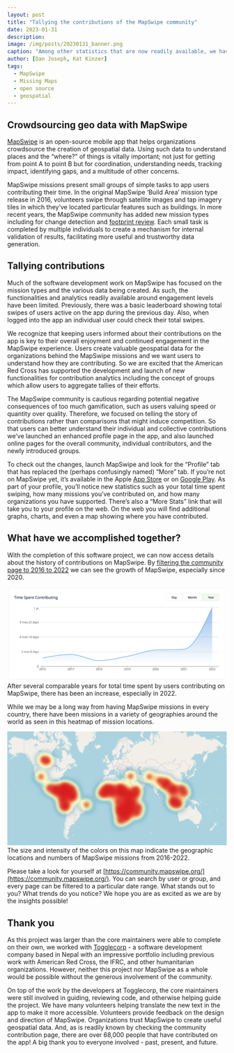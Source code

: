 ```yaml
---
layout: post
title: "Tallying the contributions of the MapSwipe community"
date: 2023-01-31
description:
image: /img/posts/20230131_banner.png
caption: "Among other statistics that are now readily available, we have running totals for number of swipes and contributors."
author: [Dan Joseph, Kat Kinzer]
tags:
  - MapSwipe
  - Missing Maps
  - open source
  - geospatial
---
```


## Crowdsourcing geo data with MapSwipe

[MapSwipe](https://mapswipe.org/) is an open-source mobile app that helps organizations crowdsource the creation of geospatial data. Using such data to understand places and the “where?” of things is vitally important; not just for getting from point A to point B but for coordination, understanding needs, tracking impact, identifying gaps, and a multitude of other concerns.

MapSwipe missions present small groups of simple tasks to app users contributing their time. In the original MapSwipe ‘Build Area’ mission type release in 2016, volunteers swipe through satellite images and tap imagery tiles in which they’ve located particular features such as buildings. In more recent years, the MapSwipe community has added new mission types including for change detection and [footprint review](/2022/01/25/changes-to-mapswipe-for-a-changing-world/). Each small task is completed by multiple individuals to create a mechanism for internal validation of results, facilitating more useful and trustworthy data generation.

## Tallying contributions

Much of the software development work on MapSwipe has focused on the mission types and the various data being created. As such, the functionalities and analytics readily available around engagement levels have been limited. Previously, there was a basic leaderboard showing total swipes of users active on the app during the previous day. Also, when logged into the app an individual user could check their total swipes.

We recognize that keeping users informed about their contributions on the app is key to their overall enjoyment and continued engagement in the MapSwipe experience. Users create valuable geospatial data for the organizations behind the MapSwipe missions and we want users to understand how they are contributing. So we are excited that the American Red Cross has supported the development and launch of new functionalities for contribution analytics including the concept of groups which allow users to aggregate tallies of their efforts.

The MapSwipe community is cautious regarding potential negative consequences of too much gamification, such as users valuing speed or quantity over quality. Therefore, we focused on telling the story of contributions rather than comparisons that might induce competition. So that users can better understand their individual and collective contributions we’ve launched an enhanced profile page in the app, and also launched online pages for the overall community, individual contributors, and the newly introduced groups.

To check out the changes, launch MapSwipe and look for the “Profile” tab that has replaced the (perhaps confusingly named) “More” tab. If you’re not on MapSwipe yet, it’s available in the Apple [App Store](https://itunes.apple.com/us/app/mapswipe/id1133855392?ls=1&mt=8) or on [Google Play](https://play.google.com/store/apps/details?id=org.missingmaps.mapswipe). As part of your profile, you’ll notice new statistics such as your total time spent swiping, how many missions you’ve contributed on, and how many organizations you have supported. There’s also a “More Stats” link that will take you to your profile on the web. On the web you will find additional graphs, charts, and even a map showing where you have contributed.

## What have we accomplished together?

With the completion of this software project, we can now access details about the history of contributions on MapSwipe. By [filtering the community page to 2016 to 2022](https://community.mapswipe.org/?from=2016-07-16&to=2022-12-31) we can see the growth of MapSwipe, especially since 2020.

![graph of time spend contributing by users of MapSwipe per year](/img/posts/20230131_contributions-graph.png)
<br><span class="post-caption">After several comparable years for total time spent by users contributing on MapSwipe, there has been an increase, especially in 2022.</span>

While we may be a long way from having MapSwipe missions in every country, there have been missions in a variety of geographies around the world as seen in this heatmap of mission locations.

![global heat map of MapSwipe mission locations](/img/posts/20230131_mission-heat-map.png)
<br><span class="post-caption">The size and intensity of the colors on this map indicate the geographic locations and numbers of MapSwipe missions from 2016-2022.</span>

Please take a look for yourself at [https://community.mapswipe.org/](https://community.mapswipe.org/). You can search by user or group, and every page can be filtered to a particular date range. What stands out to you? What trends do you notice? We hope you are as excited as we are by the insights possible!

## Thank you

As this project was larger than the core maintainers were able to complete on their own, we worked with [Togglecorp](https://www.togglecorp.com/) - a software development company based in Nepal with an impressive portfolio including previous work with American Red Cross, the IFRC, and other humanitarian organizations. However, neither this project nor MapSwipe as a whole would be possible without the generous involvement of the community.

On top of the work by the developers at Togglecorp, the core maintainers were still involved in guiding, reviewing code, and otherwise helping guide the project. We have many volunteers helping translate the new text in the app to make it more accessible. Volunteers provide feedback on the design and direction of MapSwipe. Organizations trust MapSwipe to create useful geospatial data. And, as is readily known by checking the community contribution page, there are over 68,000 people that have contributed on the app! A big thank you to everyone involved - past, present, and future.
